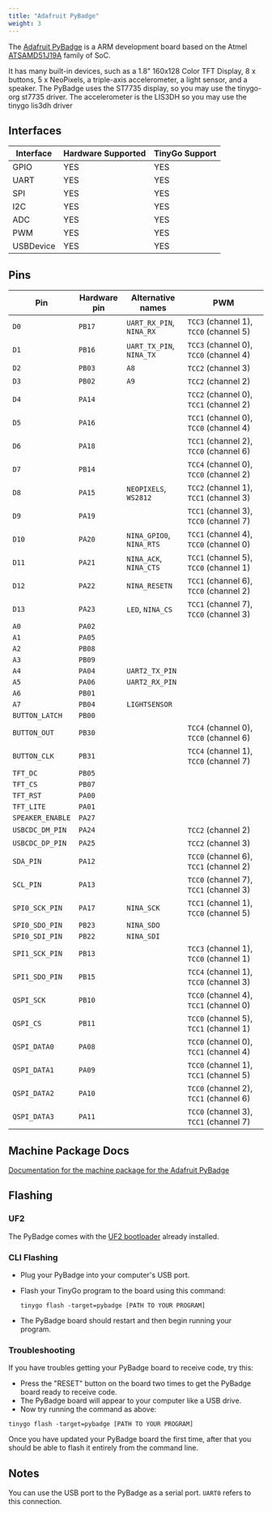 ```yaml
---
title: "Adafruit PyBadge"
weight: 3
---
```


The [Adafruit PyBadge](https://www.adafruit.com/product/4200) is a ARM development board based on the Atmel [ATSAMD51J19A](https://www.microchip.com/wwwproducts/en/ATSAMD51J19A) family of SoC.

It has many built-in devices, such as a 1.8" 160x128 Color TFT Display, 8 x buttons, 5 x NeoPixels, a triple-axis accelerometer, a light sensor, and a speaker. The PyBadge uses the ST7735 display, so you may use the tinygo-org st7735 driver. The accelerometer is the LIS3DH so you may use the tinygo lis3dh driver

## Interfaces

| Interface | Hardware Supported | TinyGo Support |
| --------- | ------------- | ----- |
| GPIO      | YES | YES |
| UART      | YES | YES |
| SPI       | YES | YES |
| I2C       | YES | YES |
| ADC       | YES | YES |
| PWM       | YES | YES |
| USBDevice | YES | YES |

## Pins

| Pin               | Hardware pin | Alternative names | PWM                  |
| ----------------- | ------------ | ----------------- | -------------------- |
| `D0`              | `PB17`       | `UART_RX_PIN`, `NINA_RX` | `TCC3` (channel 1), `TCC0` (channel 5) |
| `D1`              | `PB16`       | `UART_TX_PIN`, `NINA_TX` | `TCC3` (channel 0), `TCC0` (channel 4) |
| `D2`              | `PB03`       | `A8`              | `TCC2` (channel 3)   |
| `D3`              | `PB02`       | `A9`              | `TCC2` (channel 2)   |
| `D4`              | `PA14`       |                   | `TCC2` (channel 0), `TCC1` (channel 2) |
| `D5`              | `PA16`       |                   | `TCC1` (channel 0), `TCC0` (channel 4) |
| `D6`              | `PA18`       |                   | `TCC1` (channel 2), `TCC0` (channel 6) |
| `D7`              | `PB14`       |                   | `TCC4` (channel 0), `TCC0` (channel 2) |
| `D8`              | `PA15`       | `NEOPIXELS`, `WS2812` | `TCC2` (channel 1), `TCC1` (channel 3) |
| `D9`              | `PA19`       |                   | `TCC1` (channel 3), `TCC0` (channel 7) |
| `D10`             | `PA20`       | `NINA_GPIO0`, `NINA_RTS` | `TCC1` (channel 4), `TCC0` (channel 0) |
| `D11`             | `PA21`       | `NINA_ACK`, `NINA_CTS` | `TCC1` (channel 5), `TCC0` (channel 1) |
| `D12`             | `PA22`       | `NINA_RESETN`     | `TCC1` (channel 6), `TCC0` (channel 2) |
| `D13`             | `PA23`       | `LED`, `NINA_CS`  | `TCC1` (channel 7), `TCC0` (channel 3) |
| `A0`              | `PA02`       |                   |                      |
| `A1`              | `PA05`       |                   |                      |
| `A2`              | `PB08`       |                   |                      |
| `A3`              | `PB09`       |                   |                      |
| `A4`              | `PA04`       | `UART2_TX_PIN`    |                      |
| `A5`              | `PA06`       | `UART2_RX_PIN`    |                      |
| `A6`              | `PB01`       |                   |                      |
| `A7`              | `PB04`       | `LIGHTSENSOR`     |                      |
| `BUTTON_LATCH`    | `PB00`       |                   |                      |
| `BUTTON_OUT`      | `PB30`       |                   | `TCC4` (channel 0), `TCC0` (channel 6) |
| `BUTTON_CLK`      | `PB31`       |                   | `TCC4` (channel 1), `TCC0` (channel 7) |
| `TFT_DC`          | `PB05`       |                   |                      |
| `TFT_CS`          | `PB07`       |                   |                      |
| `TFT_RST`         | `PA00`       |                   |                      |
| `TFT_LITE`        | `PA01`       |                   |                      |
| `SPEAKER_ENABLE`  | `PA27`       |                   |                      |
| `USBCDC_DM_PIN`   | `PA24`       |                   | `TCC2` (channel 2)   |
| `USBCDC_DP_PIN`   | `PA25`       |                   | `TCC2` (channel 3)   |
| `SDA_PIN`         | `PA12`       |                   | `TCC0` (channel 6), `TCC1` (channel 2) |
| `SCL_PIN`         | `PA13`       |                   | `TCC0` (channel 7), `TCC1` (channel 3) |
| `SPI0_SCK_PIN`    | `PA17`       | `NINA_SCK`        | `TCC1` (channel 1), `TCC0` (channel 5) |
| `SPI0_SDO_PIN`    | `PB23`       | `NINA_SDO`        |                      |
| `SPI0_SDI_PIN`    | `PB22`       | `NINA_SDI`        |                      |
| `SPI1_SCK_PIN`    | `PB13`       |                   | `TCC3` (channel 1), `TCC0` (channel 1) |
| `SPI1_SDO_PIN`    | `PB15`       |                   | `TCC4` (channel 1), `TCC0` (channel 3) |
| `QSPI_SCK`        | `PB10`       |                   | `TCC0` (channel 4), `TCC1` (channel 0) |
| `QSPI_CS`         | `PB11`       |                   | `TCC0` (channel 5), `TCC1` (channel 1) |
| `QSPI_DATA0`      | `PA08`       |                   | `TCC0` (channel 0), `TCC1` (channel 4) |
| `QSPI_DATA1`      | `PA09`       |                   | `TCC0` (channel 1), `TCC1` (channel 5) |
| `QSPI_DATA2`      | `PA10`       |                   | `TCC0` (channel 2), `TCC1` (channel 6) |
| `QSPI_DATA3`      | `PA11`       |                   | `TCC0` (channel 3), `TCC1` (channel 7) |

## Machine Package Docs

[Documentation for the machine package for the Adafruit PyBadge](../machine/pybadge)

## Flashing

### UF2

The PyBadge comes with the [UF2 bootloader](https://github.com/Microsoft/uf2) already installed.

### CLI Flashing

- Plug your PyBadge into your computer's USB port.
- Flash your TinyGo program to the board using this command:

    ```shell
    tinygo flash -target=pybadge [PATH TO YOUR PROGRAM]
    ```

- The PyBadge board should restart and then begin running your program.

### Troubleshooting

If you have troubles getting your PyBadge board to receive code, try this:

- Press the "RESET" button on the board two times to get the PyBadge board ready to receive code.
- The PyBadge board will appear to your computer like a USB drive.
- Now try running the command as above:


```shell
tinygo flash -target=pybadge [PATH TO YOUR PROGRAM]
```

Once you have updated your PyBadge board the first time, after that you should be able to flash it entirely from the command line.

## Notes

You can use the USB port to the PyBadge as a serial port. `UART0` refers to this connection.
